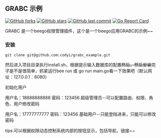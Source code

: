 ## GRABC 示例
[![GitHub forks](https://img.shields.io/github/forks/codyi/grabc_example.svg?style=social&label=Forks)](https://github.com/codyi/grabc_example/network)
[![GitHub stars](https://img.shields.io/github/stars/codyi/grabc_example.svg?style=social&label=Starss)](https://github.com/codyi/grabc_example/stargazers)
[![GitHub last commit](https://img.shields.io/github/last-commit/codyi/grabc_example.svg)](https://github.com/codyi/grabc_example)
[![Go Report Card](https://goreportcard.com/badge/github.com/codyi/grabc_example)](https://goreportcard.com/report/github.com/codyi/grabc_example)  

GRABC 是一个beego权限管理插件，这个是一个beego应用GRABC的示例~~

### 安装
    git clone git@github.com:codyi/grabc_example.git
    
然后进入项目目录执行install.sh，根据提示输入数据库的配置~~然后，然后安装完了~~是不是很简单，抓紧运行bee run 或 go run main.go看一下效果吧（默认网址：127.0.0.1：8080）

初始化用户  

用户名：18888888888 密码：123456  超级管理员--可以配置路由、权限、角色、用户修改密码  

用户名：17777777777 密码：123456  基础用户--只能登陆进来，只能可以修改密码  


tips:可以根据权限动态控制系统内部的按钮显示，包括导航，链接~~